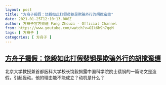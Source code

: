 ```yaml
---
layout: post
title: "方舟子揭假：饶毅如此打假裴钢是欺骗外行的胡搅蛮缠"
date: 2021-01-25T12:10:13.000Z
author: 方舟子官方频道 Fang Zhouzi - Official Channel
from: https://www.youtube.com/watch?v=OIk6h9h7qqM
tags: [ 方舟子 ]
categories: [ 方舟子 ]
---
```

<!--1611576613000-->
[方舟子揭假：饶毅如此打假裴钢是欺骗外行的胡搅蛮缠](https://www.youtube.com/watch?v=OIk6h9h7qqM)
------

<div>
北京大学教授兼首都医科大学校长饶毅揭露中国科学院院士裴钢的一篇论文是造假，引起轰动。他的理由能不能成立？动机是什么？
</div>
